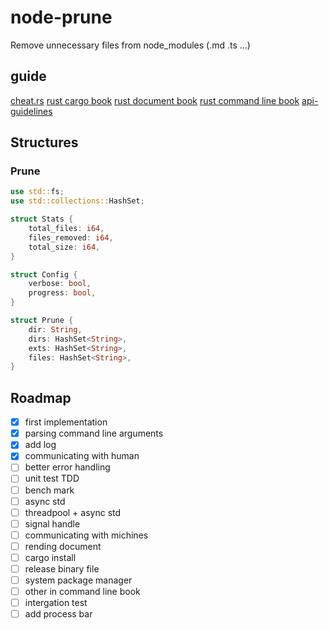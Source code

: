 # node-prune

Remove unnecessary files from node_modules (.md .ts ...)

## guide

[cheat.rs](https://cheats.rs/)
[rust cargo book](https://doc.rust-lang.org/cargo/)
[rust document book](https://doc.rust-lang.org/stable/rustdoc/)
[rust command line book](https://rust-lang-nursery.github.io/cli-wg/)
[api-guidelines](https://rust-lang.github.io/api-guidelines/naming.html)

## Structures

### Prune

```rust
use std::fs;
use std::collections::HashSet;

struct Stats {
    total_files: i64,
    files_removed: i64,
    total_size: i64,
}

struct Config {
    verbose: bool,
    progress: bool,
}

struct Prune {
    dir: String,
    dirs: HashSet<String>,
    exts: HashSet<String>,
    files: HashSet<String>,
}
```

## Roadmap

- [x] first implementation
- [x] parsing command line arguments
- [x] add log
- [x] communicating with human
- [ ] better error handling
- [ ] unit test TDD
- [ ] bench mark
- [ ] async std
- [ ] threadpool + async std
- [ ] signal handle
- [ ] communicating with michines
- [ ] rending document
- [ ] cargo install
- [ ] release binary file
- [ ] system package manager
- [ ] other in command line book
- [ ] intergation test
- [ ] add process bar
